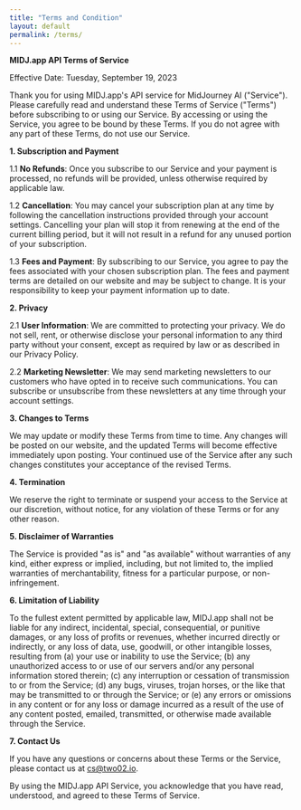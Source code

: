 ```yaml
---
title: "Terms and Condition"
layout: default
permalink: /terms/
---
```

**MIDJ.app API Terms of Service**

Effective Date: Tuesday, September 19, 2023

Thank you for using MIDJ.app's API service for MidJourney AI ("Service"). Please carefully read and understand these Terms of Service ("Terms") before subscribing to or using our Service. By accessing or using the Service, you agree to be bound by these Terms. If you do not agree with any part of these Terms, do not use our Service.

**1. Subscription and Payment**

1.1 **No Refunds**: Once you subscribe to our Service and your payment is processed, no refunds will be provided, unless otherwise required by applicable law.

1.2 **Cancellation**: You may cancel your subscription plan at any time by following the cancellation instructions provided through your account settings. Cancelling your plan will stop it from renewing at the end of the current billing period, but it will not result in a refund for any unused portion of your subscription.

1.3 **Fees and Payment**: By subscribing to our Service, you agree to pay the fees associated with your chosen subscription plan. The fees and payment terms are detailed on our website and may be subject to change. It is your responsibility to keep your payment information up to date.

**2. Privacy**

2.1 **User Information**: We are committed to protecting your privacy. We do not sell, rent, or otherwise disclose your personal information to any third party without your consent, except as required by law or as described in our Privacy Policy.

2.2 **Marketing Newsletter**: We may send marketing newsletters to our customers who have opted in to receive such communications. You can subscribe or unsubscribe from these newsletters at any time through your account settings.

**3. Changes to Terms**

We may update or modify these Terms from time to time. Any changes will be posted on our website, and the updated Terms will become effective immediately upon posting. Your continued use of the Service after any such changes constitutes your acceptance of the revised Terms.

**4. Termination**

We reserve the right to terminate or suspend your access to the Service at our discretion, without notice, for any violation of these Terms or for any other reason.

**5. Disclaimer of Warranties**

The Service is provided "as is" and "as available" without warranties of any kind, either express or implied, including, but not limited to, the implied warranties of merchantability, fitness for a particular purpose, or non-infringement.

**6. Limitation of Liability**

To the fullest extent permitted by applicable law, MIDJ.app shall not be liable for any indirect, incidental, special, consequential, or punitive damages, or any loss of profits or revenues, whether incurred directly or indirectly, or any loss of data, use, goodwill, or other intangible losses, resulting from (a) your use or inability to use the Service; (b) any unauthorized access to or use of our servers and/or any personal information stored therein; (c) any interruption or cessation of transmission to or from the Service; (d) any bugs, viruses, trojan horses, or the like that may be transmitted to or through the Service; or (e) any errors or omissions in any content or for any loss or damage incurred as a result of the use of any content posted, emailed, transmitted, or otherwise made available through the Service.

**7. Contact Us**

If you have any questions or concerns about these Terms or the Service, please contact us at cs@two02.io.

By using the MIDJ.app API Service, you acknowledge that you have read, understood, and agreed to these Terms of Service.